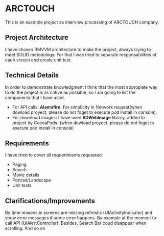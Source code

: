 # ARCTOUCH
This is an example project as interview processing of ARCTOUCH company.
## Project Architecture
I have chosen RMVVM architecture to make the project, always trying to meet SOLID metodology. For that I was tried to separate responsabilities of each screen and create unit test.
## Technical Details
In order to demonstrate knowledgment I think that the most appropiate way to do the project is as native as possible, so I am going to list the components that I have used.
- For API calls: **Alamofire**. For simplicity in Network request(when dowload proyect, please do not foget to execute pod install in console).
- For download images: I have used **SDWebImage** library, added to project by CocoaPods. (when dowload proyect, please do not foget to execute pod install in console)
## Requirements
I have tried to cover all requerimients requested:
- Paging
- Search
- Movie details
- Portrait/Landscape
- Unit tests
## Clarifications/Improvements
By time reasons in screens are missing refreshs (UIActivityIndicator) and show error messages if some error happens. By example at the moment to call API (UIAlertController).
Besides, Search Bar coud disappear when scrolling.
And so on
